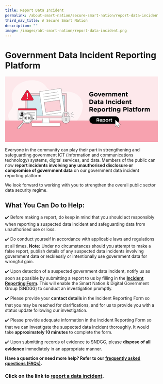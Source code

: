 ```yaml
---
title: Report Data Incident
permalink: /about-smart-nation/secure-smart-nation/report-data-incident
third_nav_title: A Secure Smart Nation
description: ""
image: /images/abt-smart-nation/report-data-incident.png
---
```

# Government Data Incident Reporting Platform
![Report data incident](/images/abt-smart-nation/report-data-incident.png)

Everyone in the community can play their part in strengthening and safeguarding government ICT (information and communications technology) systems, digital services, and data. Members of the public can now  **report incidents involving any unauthorised disclosure or compromise of government data** on our government data incident reporting platform.

We look forward to working with you to strengthen the overall public sector data security regime.

## What You Can Do to  Help:

✔️ Before making a report, do keep in mind that you should act responsibly when reporting a suspected data incident and safeguarding data from unauthorised use or loss.

✔️ Do conduct yourself in accordance with applicable laws and regulations at all times. **Note:**  Under no circumstances should you attempt to make a false report, publish details of any suspected data incidents involving government data or recklessly or intentionally use government data for wrongful gain.

✔️ Upon detection of a suspected government data incident, notify us as soon as possible by submitting a report to us by filling in the  **[Incident Reporting Form](https://go.gov.sg/DataIncidentForm)**. This will enable the Smart Nation & Digital Government Group (SNDGG) to conduct an investigation promptly.

✔️ Please provide your  **contact details** in the Incident Reporting Form so that you may be reached for clarifications, and for us to provide you with a status update following our investigation.

✔️ Please provide adequate information in the Incident Reporting Form so that we can investigate the suspected data incident thoroughly. It would take  **approximately 10 minutes** to complete the form.

✔️ Upon submitting records of evidence to SNDGG, please  **dispose of all evidence**  immediately in an appropriate manner.

**Have a question or need more help? Refer to our [frequently asked questions (FAQs)](/about-smart-nation/a-secure-smart-nation/rdi-faqs).**

### Click on the link to [report a data incident](https://go.gov.sg/DataIncidentForm).